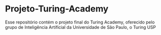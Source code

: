 # Projeto-Turing-Academy
Esse repositório contém o projeto final do Turing Academy, oferecido pelo grupo de Inteligência Artificial da Universidade de São Paulo, o Turing USP
